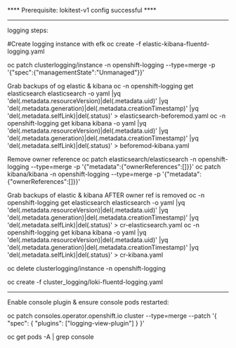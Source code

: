
**** Prerequisite: lokitest-v1 config successful ****



------------------------
logging steps:

#Create logging instance with efk
oc create -f elastic-kibana-fluentd-logging.yaml

oc patch clusterlogging/instance -n openshift-logging --type=merge -p '{"spec":{"managementState":"Unmanaged"}}'

Grab backups of og elastic & kibana
oc -n openshift-logging get elasticsearch elasticsearch -o yaml |yq 'del(.metadata.resourceVersion)|del(.metadata.uid)' |yq 'del(.metadata.generation)|del(.metadata.creationTimestamp)' |yq 'del(.metadata.selfLink)|del(.status)'  > elasticsearch-beforemod.yaml
oc -n openshift-logging get kibana kibana -o yaml |yq 'del(.metadata.resourceVersion)|del(.metadata.uid)' |yq 'del(.metadata.generation)|del(.metadata.creationTimestamp)' |yq 'del(.metadata.selfLink)|del(.status)' > beforemod-kibana.yaml

Remove owner reference
oc patch elasticsearch/elasticsearch -n openshift-logging  --type=merge -p '{"metadata":{"ownerReferences":[]}}'
oc patch kibana/kibana -n openshift-logging  --type=merge -p '{"metadata":{"ownerReferences":[]}}'

Grab backups of elastic & kibana AFTER owner ref is removed
oc -n openshift-logging get elasticsearch elasticsearch -o yaml |yq 'del(.metadata.resourceVersion)|del(.metadata.uid)' |yq 'del(.metadata.generation)|del(.metadata.creationTimestamp)' |yq 'del(.metadata.selfLink)|del(.status)'  > cr-elasticsearch.yaml
oc -n openshift-logging get kibana kibana -o yaml |yq 'del(.metadata.resourceVersion)|del(.metadata.uid)' |yq 'del(.metadata.generation)|del(.metadata.creationTimestamp)' |yq 'del(.metadata.selfLink)|del(.status)' > cr-kibana.yaml



oc delete clusterlogging/instance -n openshift-logging

oc create -f cluster_logging/loki-fluentd-logging.yaml 

---
Enable console plugin & ensure console pods restarted:

oc patch consoles.operator.openshift.io cluster  --type=merge --patch '{ "spec": { "plugins": ["logging-view-plugin"] } }'

oc get pods -A | grep console

